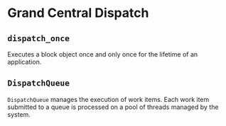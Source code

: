 # Grand Central Dispatch

## `dispatch_once`

Executes a block object once and only once for the lifetime of an application.


## `DispatchQueue`

`DispatchQueue` manages the execution of work items. Each work item submitted to a
queue is processed on a pool of threads managed by the system.
